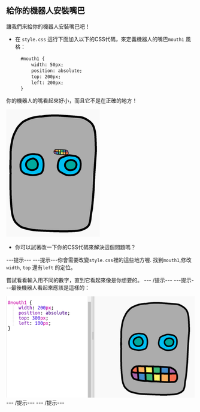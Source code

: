 ## 給你的機器人安裝嘴巴

讓我們來給你的機器人安裝嘴巴吧！

- 在 `style.css` 這行下面加入以下的CSS代碼，來定義機器人的嘴巴`mouth1` 風格：
    
        #mouth1 {
            width: 50px;
            position: absolute;
            top: 200px;
            left: 200px;
        }
        

你的機器人的嘴看起來好小，而且它不是在正確的地方！

![截圖](images/robot-mouth.png)

- 你可以試著改一下你的CSS代碼來解決這個問題嗎？

\---提示\--- \---提示\---你會需要改變`style.css`裡的這些地方喔. 找到`mouth1`,修改 `width`, `top` 還有`left` 的定位。

嘗試看看輸入用不同的數字，直到它看起來像是你想要的。 \--- /提示\--- \---提示\---最後機器人看起來應該是這樣的：

![截圖](images/robot-mouth-code.png) \--- /提示\--- \--- /提示\---